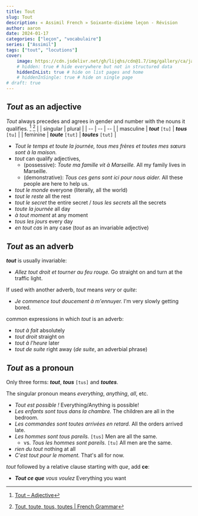 ```yaml
---
title: Tout
slug: Tout
description: « Assimil French » Soixante-dixième leçon - Révision
author: aaron
date: 2024-01-17
categories: ["leçon", "vocabulaire"]
series: ["Assimil"]
tags: ["tout", "locutions"]
cover: 
    image: https://cdn.jsdelivr.net/gh/lijqhs/cdn@1.7/img/gallery/ca/james-yBHVDzr9NDU-unsplash.jpg
    # hidden: true # hide everywhere but not in structured data
    hiddenInList: true # hide on list pages and home
    # hiddenInSingle: true # hide on single page
# draft: true
---
```


## *Tout* as an adjective

*Tout* always precedes and agrees in gender and number with the nouns it qualifies. [^1] [^2]
| | singular | plural |
| -- | -- | -- |
| masculine | ***tout*** `[tu]` | ***tous*** `[tu]` |
| feminine | ***toute*** `[tut]` | ***toutes*** `[tut]` |

- *Tout le temps et toute la journée, tous mes frères et toutes mes sœurs sont à la maison.*
- *tout* can qualify adjectives, 
  - (possessive): *Toute ma famille vit à Marseille.* All my family lives in Marseille.
  - (demonstrative): *Tous ces gens sont ici pour nous aider.* All these people are here to help us.
- *tout le monde* everyone (literally, all the world)
- *tout le reste* all the rest
- *tout le secret* the entire secret / *tous les secrets* all the secrets
- *toute la journée* all day
- *à tout moment* at any moment
- *tous les jours* every day
- *en tout cas* in any case (*tout* as an invariable adjective)

[^1]: [Tout – Adjective](https://www.lawlessfrench.com/grammar/tout-adjective/)
[^2]: [Tout, toute, tous, toutes | French Grammar](https://french.kwiziq.com/revision/grammar/tout-tous-and-toute-toutes-all-all-of-them-the-whole-indefinite-pronouns)

## *Tout* as an adverb

***tout*** is usually invariable:
- *Allez tout droit et tourner au feu rouge.* Go straight on and turn at the traffic light.

If used with another adverb, *tout* means *very* or *quite*:
- *Je commence tout doucement à m'ennuyer.* I'm very slowly getting bored.
  
common expressions in which *tout* is an adverb:
- *tout à fait* absolutely
- *tout droit* straight on
- *tout à l'heure* later
- *tout de suite* right away (*de suite*, an adverbial phrase)


## *Tout* as a pronoun

Only three forms: ***tout***, ***tous*** `[tus]` and ***toutes***.

The singular pronoun means *everything*, *anything*, *all*, etc.

- *Tout est possible !* Everything/Anything is possible!
- *Les enfants sont tous dans la chambre.* The children are all in the bedroom.
- *Les commandes sont toutes arrivées en retard.* All the orders arrived late.
- *Les hommes sont tous pareils.* `[tus]` Men are all the same.
  - vs. *Tous les hommes sont pareils.* `[tu]` All men are the same.
- *rien du tout* nothing at all
- *C'est tout pour le moment.* That's all for now.

*tout* followed by a relative clause starting with *que*, add **ce**:
- ***Tout ce que*** *vous voulez* Everything you want

